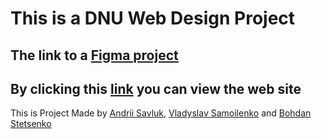 # This is a DNU Web Design Project

## The link to a [Figma project](https://www.figma.com/design/Ka6pP1ebqC4KFjJy26NH1u/Project-for-DNU?m=auto&t=r3IH6Dmyb1b5JQ81-1)
## By clicking this [link](https://77enderguy77.github.io/dnu-web/) you can view the web site

This is Project Made by [Andrii Savluk](https://github.com/77EnderGuy77), [Vladyslav Samoilenko](https://github.com/Sorfab) and [Bohdan Stetsenko](https://github.com/BiLaikMi)